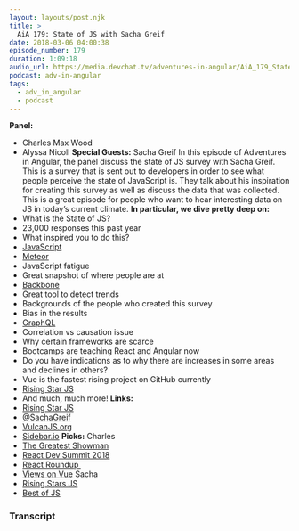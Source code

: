 ```yaml
---
layout: layouts/post.njk
title: >
  AiA 179: State of JS with Sacha Greif
date: 2018-03-06 04:00:38
episode_number: 179
duration: 1:09:18
audio_url: https://media.devchat.tv/adventures-in-angular/AiA_179_State_of_JS_with_Sacha_Greif.mp3
podcast: adv-in-angular
tags:
  - adv_in_angular
  - podcast
---
```


**Panel:&nbsp;**

- Charles Max Wood
- Alyssa Nicoll
  **Special Guests:** Sacha Greif In this episode of Adventures in Angular, the panel discuss the state of JS survey with Sacha Greif. This is a survey that is sent out to developers in order to see what people perceive the state of JavaScript is. They talk about his inspiration for creating this survey as well as discuss the data that was collected. This is a great episode for people who want to hear interesting data on JS in today’s current climate. **In particular, we dive pretty deep on:**
- What is the State of JS?
- 23,000 responses this past year
- What inspired you to do this?
- [JavaScript](https://www.javascript.com)
- [Meteor](https://www.meteor.com)
- JavaScript fatigue
- Great snapshot of where people are at
- [Backbone](http://backbonejs.org)
- Great tool to detect trends
- Backgrounds of the people who created this survey
- Bias in the results
- [GraphQL](http://graphql.org)
- Correlation vs causation issue
- Why certain frameworks are scarce
- Bootcamps are teaching React and Angular now
- Do you have indications as to why there are increases in some areas and declines in others?
- Vue is the fastest rising project on GitHub currently
- [Rising Star JS](https://risingstars.js.org/2017/en/)
- And much, much more!
  **Links: &nbsp;**
- [Rising Star JS](https://risingstars.js.org/2017/en/)
- [@SachaGreif](https://twitter.com/SachaGreif?ref_src=twsrc%255Egoogle%257Ctwcamp%255Eserp%257Ctwgr%255Eauthor)
- [VulcanJS.org](http://vulcanjs.org/)
- [Sidebar.io](https://sidebar.io/)
  **Picks:** Charles
- [The Greatest Showman](http://www.imdb.com/title/tt1485796/)
- [React Dev Summit 2018](https://reactdevsummit.com/)
- [React Roundup&nbsp;](http://reactroundup.com/)
- [Views on Vue](http://viewsonvue.com/)
  Sacha
- [Rising Stars JS](https://risingstars.js.org/2017/en/)
- [Best of JS](https://bestof.js.org/)

### Transcript
